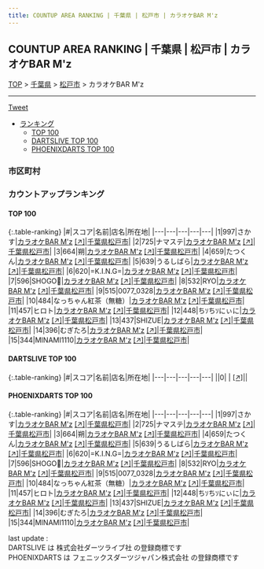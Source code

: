 ```yaml
---
title: COUNTUP AREA RANKING | 千葉県 | 松戸市 | カラオケBAR M'z
---
```

## COUNTUP AREA RANKING | 千葉県 | 松戸市 | カラオケBAR M'z

[TOP](/darts/rank/) > [千葉県](/darts/rank/千葉県/) > [松戸市](/darts/rank/千葉県/松戸市/) > カラオケBAR M'z

___

<a href="https://twitter.com/share?ref_src=twsrc%5Etfw" data-text="COUNTUP AREA RANKING | 千葉県松戸市カラオケBAR M'z" class="twitter-share-button" data-hashtags="DARTSLIVE,PHOENIXDARTS,darts,ダーツ" data-show-count="false">Tweet</a>

* [ランキング](#カウントアップランキング)
    * [TOP 100](#top-100)
    * [DARTSLIVE TOP 100](#dartslive-top-100)
    * [PHOENIXDARTS TOP 100](#phoenixdarts-top-100)

### 市区町村

<ul>

</ul>

### カウントアップランキング

#### TOP 100



{:.table-ranking}
|#|スコア|名前|店名|所在地|
|---|---|---|---|---|
|1|997|<span class="rank-name-pd">さかす</span>|<a href="/darts/rank/shops/92558.html">カラオケBAR M'z</a> <a href="https://vs.phoenixdarts.com/jp/shop/shopDetailInfo/s_92558?s_seq=92558">[↗]</a>|<a href="/darts/rank/千葉県/松戸市">千葉県松戸市</a>|
|2|725|<span class="rank-name-pd">ナマステ</span>|<a href="/darts/rank/shops/92558.html">カラオケBAR M'z</a> <a href="https://vs.phoenixdarts.com/jp/shop/shopDetailInfo/s_92558?s_seq=92558">[↗]</a>|<a href="/darts/rank/千葉県/松戸市">千葉県松戸市</a>|
|3|664|<span class="rank-name-pd">朔</span>|<a href="/darts/rank/shops/92558.html">カラオケBAR M'z</a> <a href="https://vs.phoenixdarts.com/jp/shop/shopDetailInfo/s_92558?s_seq=92558">[↗]</a>|<a href="/darts/rank/千葉県/松戸市">千葉県松戸市</a>|
|4|659|<span class="rank-name-pd">たつくん</span>|<a href="/darts/rank/shops/92558.html">カラオケBAR M'z</a> <a href="https://vs.phoenixdarts.com/jp/shop/shopDetailInfo/s_92558?s_seq=92558">[↗]</a>|<a href="/darts/rank/千葉県/松戸市">千葉県松戸市</a>|
|5|639|<span class="rank-name-pd">うるしばら</span>|<a href="/darts/rank/shops/92558.html">カラオケBAR M'z</a> <a href="https://vs.phoenixdarts.com/jp/shop/shopDetailInfo/s_92558?s_seq=92558">[↗]</a>|<a href="/darts/rank/千葉県/松戸市">千葉県松戸市</a>|
|6|620|<span class="rank-name-pd">=K.I.N.G=</span>|<a href="/darts/rank/shops/92558.html">カラオケBAR M'z</a> <a href="https://vs.phoenixdarts.com/jp/shop/shopDetailInfo/s_92558?s_seq=92558">[↗]</a>|<a href="/darts/rank/千葉県/松戸市">千葉県松戸市</a>|
|7|596|<span class="rank-name-pd">SHOGO🎯</span>|<a href="/darts/rank/shops/92558.html">カラオケBAR M'z</a> <a href="https://vs.phoenixdarts.com/jp/shop/shopDetailInfo/s_92558?s_seq=92558">[↗]</a>|<a href="/darts/rank/千葉県/松戸市">千葉県松戸市</a>|
|8|532|<span class="rank-name-pd">RYO</span>|<a href="/darts/rank/shops/92558.html">カラオケBAR M'z</a> <a href="https://vs.phoenixdarts.com/jp/shop/shopDetailInfo/s_92558?s_seq=92558">[↗]</a>|<a href="/darts/rank/千葉県/松戸市">千葉県松戸市</a>|
|9|515|<span class="rank-name-pd">0077_0328</span>|<a href="/darts/rank/shops/92558.html">カラオケBAR M'z</a> <a href="https://vs.phoenixdarts.com/jp/shop/shopDetailInfo/s_92558?s_seq=92558">[↗]</a>|<a href="/darts/rank/千葉県/松戸市">千葉県松戸市</a>|
|10|484|<span class="rank-name-pd">なっちゃん紅茶（無糖）</span>|<a href="/darts/rank/shops/92558.html">カラオケBAR M'z</a> <a href="https://vs.phoenixdarts.com/jp/shop/shopDetailInfo/s_92558?s_seq=92558">[↗]</a>|<a href="/darts/rank/千葉県/松戸市">千葉県松戸市</a>|
|11|457|<span class="rank-name-pd">ヒロト</span>|<a href="/darts/rank/shops/92558.html">カラオケBAR M'z</a> <a href="https://vs.phoenixdarts.com/jp/shop/shopDetailInfo/s_92558?s_seq=92558">[↗]</a>|<a href="/darts/rank/千葉県/松戸市">千葉県松戸市</a>|
|12|448|<span class="rank-name-pd">ちｿちｿにぃに</span>|<a href="/darts/rank/shops/92558.html">カラオケBAR M'z</a> <a href="https://vs.phoenixdarts.com/jp/shop/shopDetailInfo/s_92558?s_seq=92558">[↗]</a>|<a href="/darts/rank/千葉県/松戸市">千葉県松戸市</a>|
|13|437|<span class="rank-name-pd">SHIZUE</span>|<a href="/darts/rank/shops/92558.html">カラオケBAR M'z</a> <a href="https://vs.phoenixdarts.com/jp/shop/shopDetailInfo/s_92558?s_seq=92558">[↗]</a>|<a href="/darts/rank/千葉県/松戸市">千葉県松戸市</a>|
|14|396|<span class="rank-name-pd">むぎたろ</span>|<a href="/darts/rank/shops/92558.html">カラオケBAR M'z</a> <a href="https://vs.phoenixdarts.com/jp/shop/shopDetailInfo/s_92558?s_seq=92558">[↗]</a>|<a href="/darts/rank/千葉県/松戸市">千葉県松戸市</a>|
|15|344|<span class="rank-name-pd">MINAMI1110</span>|<a href="/darts/rank/shops/92558.html">カラオケBAR M'z</a> <a href="https://vs.phoenixdarts.com/jp/shop/shopDetailInfo/s_92558?s_seq=92558">[↗]</a>|<a href="/darts/rank/千葉県/松戸市">千葉県松戸市</a>|


#### DARTSLIVE TOP 100



{:.table-ranking}
|#|スコア|名前|店名|所在地|
|---|---|---|---|---|
||0|<span class="rank-name-dl"> </span>|<a href="/darts/rank/shops/.html"></a> <a href="">[↗]</a>|<a href="/darts/rank//"></a>|


#### PHOENIXDARTS TOP 100



{:.table-ranking}
|#|スコア|名前|店名|所在地|
|---|---|---|---|---|
|1|997|<span class="rank-name-pd">さかす</span>|<a href="/darts/rank/shops/92558.html">カラオケBAR M'z</a> <a href="https://vs.phoenixdarts.com/jp/shop/shopDetailInfo/s_92558?s_seq=92558">[↗]</a>|<a href="/darts/rank/千葉県/松戸市">千葉県松戸市</a>|
|2|725|<span class="rank-name-pd">ナマステ</span>|<a href="/darts/rank/shops/92558.html">カラオケBAR M'z</a> <a href="https://vs.phoenixdarts.com/jp/shop/shopDetailInfo/s_92558?s_seq=92558">[↗]</a>|<a href="/darts/rank/千葉県/松戸市">千葉県松戸市</a>|
|3|664|<span class="rank-name-pd">朔</span>|<a href="/darts/rank/shops/92558.html">カラオケBAR M'z</a> <a href="https://vs.phoenixdarts.com/jp/shop/shopDetailInfo/s_92558?s_seq=92558">[↗]</a>|<a href="/darts/rank/千葉県/松戸市">千葉県松戸市</a>|
|4|659|<span class="rank-name-pd">たつくん</span>|<a href="/darts/rank/shops/92558.html">カラオケBAR M'z</a> <a href="https://vs.phoenixdarts.com/jp/shop/shopDetailInfo/s_92558?s_seq=92558">[↗]</a>|<a href="/darts/rank/千葉県/松戸市">千葉県松戸市</a>|
|5|639|<span class="rank-name-pd">うるしばら</span>|<a href="/darts/rank/shops/92558.html">カラオケBAR M'z</a> <a href="https://vs.phoenixdarts.com/jp/shop/shopDetailInfo/s_92558?s_seq=92558">[↗]</a>|<a href="/darts/rank/千葉県/松戸市">千葉県松戸市</a>|
|6|620|<span class="rank-name-pd">=K.I.N.G=</span>|<a href="/darts/rank/shops/92558.html">カラオケBAR M'z</a> <a href="https://vs.phoenixdarts.com/jp/shop/shopDetailInfo/s_92558?s_seq=92558">[↗]</a>|<a href="/darts/rank/千葉県/松戸市">千葉県松戸市</a>|
|7|596|<span class="rank-name-pd">SHOGO🎯</span>|<a href="/darts/rank/shops/92558.html">カラオケBAR M'z</a> <a href="https://vs.phoenixdarts.com/jp/shop/shopDetailInfo/s_92558?s_seq=92558">[↗]</a>|<a href="/darts/rank/千葉県/松戸市">千葉県松戸市</a>|
|8|532|<span class="rank-name-pd">RYO</span>|<a href="/darts/rank/shops/92558.html">カラオケBAR M'z</a> <a href="https://vs.phoenixdarts.com/jp/shop/shopDetailInfo/s_92558?s_seq=92558">[↗]</a>|<a href="/darts/rank/千葉県/松戸市">千葉県松戸市</a>|
|9|515|<span class="rank-name-pd">0077_0328</span>|<a href="/darts/rank/shops/92558.html">カラオケBAR M'z</a> <a href="https://vs.phoenixdarts.com/jp/shop/shopDetailInfo/s_92558?s_seq=92558">[↗]</a>|<a href="/darts/rank/千葉県/松戸市">千葉県松戸市</a>|
|10|484|<span class="rank-name-pd">なっちゃん紅茶（無糖）</span>|<a href="/darts/rank/shops/92558.html">カラオケBAR M'z</a> <a href="https://vs.phoenixdarts.com/jp/shop/shopDetailInfo/s_92558?s_seq=92558">[↗]</a>|<a href="/darts/rank/千葉県/松戸市">千葉県松戸市</a>|
|11|457|<span class="rank-name-pd">ヒロト</span>|<a href="/darts/rank/shops/92558.html">カラオケBAR M'z</a> <a href="https://vs.phoenixdarts.com/jp/shop/shopDetailInfo/s_92558?s_seq=92558">[↗]</a>|<a href="/darts/rank/千葉県/松戸市">千葉県松戸市</a>|
|12|448|<span class="rank-name-pd">ちｿちｿにぃに</span>|<a href="/darts/rank/shops/92558.html">カラオケBAR M'z</a> <a href="https://vs.phoenixdarts.com/jp/shop/shopDetailInfo/s_92558?s_seq=92558">[↗]</a>|<a href="/darts/rank/千葉県/松戸市">千葉県松戸市</a>|
|13|437|<span class="rank-name-pd">SHIZUE</span>|<a href="/darts/rank/shops/92558.html">カラオケBAR M'z</a> <a href="https://vs.phoenixdarts.com/jp/shop/shopDetailInfo/s_92558?s_seq=92558">[↗]</a>|<a href="/darts/rank/千葉県/松戸市">千葉県松戸市</a>|
|14|396|<span class="rank-name-pd">むぎたろ</span>|<a href="/darts/rank/shops/92558.html">カラオケBAR M'z</a> <a href="https://vs.phoenixdarts.com/jp/shop/shopDetailInfo/s_92558?s_seq=92558">[↗]</a>|<a href="/darts/rank/千葉県/松戸市">千葉県松戸市</a>|
|15|344|<span class="rank-name-pd">MINAMI1110</span>|<a href="/darts/rank/shops/92558.html">カラオケBAR M'z</a> <a href="https://vs.phoenixdarts.com/jp/shop/shopDetailInfo/s_92558?s_seq=92558">[↗]</a>|<a href="/darts/rank/千葉県/松戸市">千葉県松戸市</a>|


<div class="footer border-top border-gray-light mt-5 pt-3 text-right text-gray">
    last update : <span style="font-weight: italic" id="foot_last_modified"></span><br />
    DARTSLIVE は 株式会社ダーツライブ社 の登録商標です<br />
    PHOENIXDARTS は フェニックスダーツジャパン株式会社 の登録商標です<br />
</div>

<script src="https://cdnjs.cloudflare.com/ajax/libs/jquery.tablesorter/2.31.3/js/jquery.tablesorter.min.js" integrity="sha512-qzgd5cYSZcosqpzpn7zF2ZId8f/8CHmFKZ8j7mU4OUXTNRd5g+ZHBPsgKEwoqxCtdQvExE5LprwwPAgoicguNg==" crossorigin="anonymous" referrerpolicy="no-referrer"></script>
<link rel="stylesheet" href="https://cdnjs.cloudflare.com/ajax/libs/jquery.tablesorter/2.31.3/css/theme.default.min.css" integrity="sha512-wghhOJkjQX0Lh3NSWvNKeZ0ZpNn+SPVXX1Qyc9OCaogADktxrBiBdKGDoqVUOyhStvMBmJQ8ZdMHiR3wuEq8+w==" crossorigin="anonymous" referrerpolicy="no-referrer" />
<script>
$(function() {
    $(".table-ranking").tablesorter({sortList:[[0, 0]]});
    $("#foot_last_modified").text(formatDate(new Date(document.lastModified), 'yyyy-MM-dd HH:mm:ss'));
});
</script>

<script async src="https://platform.twitter.com/widgets.js" charset="utf-8"></script>